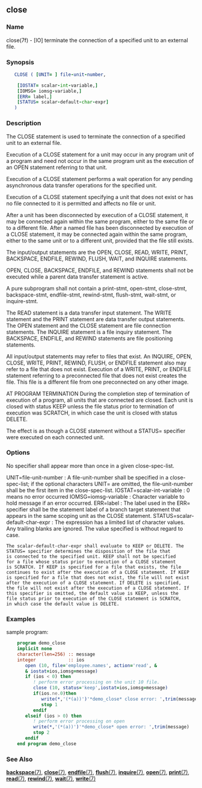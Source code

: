 ## close

### **Name**
   close(7f) - [IO] terminate the connection of a specified unit
   to an external file.
   
### **Synopsis**
```fortran
   CLOSE ( [UNIT= ] file-unit-number,

    [IOSTAT= scalar-int-variable,]
    [IOMSG= iomsg-variable,] 
    [ERR= label,] 
    [STATUS= scalar-default-char-expr]
   )
```
### **Description**

   The CLOSE statement is used to terminate the connection of a specified
   unit to an external file.

   Execution of a CLOSE statement for a unit may occur in any program
   unit of a program and need not occur in the same program unit as the
   execution of an OPEN statement referring to that unit.

   Execution of a CLOSE statement performs a wait operation for any
   pending asynchronous data transfer operations for the specified unit.

   Execution of a CLOSE statement specifying a unit that does not exist or
   has no file connected to it is permitted and affects no file or unit.

   After a unit has been disconnected by execution of a CLOSE statement,
   it may be connected again within the same program, either to the same
   file or to a different file. After a named file has been disconnected
   by execution of a CLOSE statement, it may be connected again within
   the same program, either to the same unit or to a different unit,
   provided that the file still exists.

   The input/output statements are the OPEN, CLOSE, READ, WRITE, PRINT,
   BACKSPACE, ENDFILE, REWIND, FLUSH, WAIT, and INQUIRE statements.

   OPEN, CLOSE, BACKSPACE, ENDFILE, and REWIND statements shall not be
   executed while a parent data transfer statement is active.

   A pure subprogram shall not contain a print-stmt, open-stmt,
   close-stmt, backspace-stmt, endfile-stmt, rewind-stmt, flush-stmt,
   wait-stmt, or inquire-stmt.

   The READ statement is a data transfer input statement. The
   WRITE statement and the PRINT statement are data transfer output
   statements. The OPEN statement and the CLOSE statement are file
   connection statements. The INQUIRE statement is a file inquiry
   statement. The BACKSPACE, ENDFILE, and REWIND statements are file
   positioning statements.

   All input/output statements may refer to files that exist. An INQUIRE,
   OPEN, CLOSE, WRITE, PRINT, REWIND, FLUSH, or ENDFILE statement
   also may refer to a file that does not exist. Execution of a WRITE,
   PRINT, or ENDFILE statement referring to a preconnected file that
   does not exist creates the file. This file is a different file from
   one preconnected on any other image.

   AT PROGRAM TERMINATION
   During the completion step of termination of execution of a program,
   all units that are connected are closed. Each unit is closed with
   status KEEP unless the file status prior to termination of execution
   was SCRATCH, in which case the unit is closed with status DELETE.

   The effect is as though a CLOSE statement without a STATUS=
   specifier were executed on each connected unit.

### **Options**
  No specifier shall appear more than once in a given close-spec-list.

  UNIT=file-unit-number
  : A file-unit-number shall be specified in a close-spec-list; if the
    optional characters UNIT= are omitted, the file-unit-number shall
    be the first item in the close-spec-list.
  IOSTAT=scalar-int-variable
  : 0 means no error occurred
  IOMSG=iomsg-variable
  : Character variable to hold message if an error occurred.
  ERR=label
  : The label used in the ERR= specifier shall be the statement label
    of a branch target statement that
    appears in the same scoping unit as the CLOSE statement.
  STATUS=scalar-default-char-expr
  : The expression has a limited list of
    character values. Any trailing blanks are ignored. The value specified
    is without regard to case.

    The scalar-default-char-expr shall evaluate to KEEP or DELETE. The
    STATUS= specifier determines the disposition of the file that
    is connected to the specified unit. KEEP shall not be specified
    for a file whose status prior to execution of a CLOSE statement
    is SCRATCH. If KEEP is specified for a file that exists, the file
    continues to exist after the execution of a CLOSE statement. If KEEP
    is specified for a file that does not exist, the file will not exist
    after the execution of a CLOSE statement. If DELETE is specified,
    the file will not exist after the execution of a CLOSE statement. If
    this specifier is omitted, the default value is KEEP, unless the
    file status prior to execution of the CLOSE statement is SCRATCH,
    in which case the default value is DELETE.

### **Examples**
sample program:

```fortran
    program demo_close
    implicit none
    character(len=256) :: message
    integer            :: ios
       open (10, file='employee.names', action='read', &
       & iostat=ios,iomsg=message)
       if (ios < 0) then
          ! perform error processing on the unit 10 file.
          close (10, status='keep',iostat=ios,iomsg=message)
          if(ios.ne.0)then
             write(*,'(*(a))')'*demo_close* close error: ',trim(message)
             stop 1
          endif
       elseif (ios > 0) then
          ! perform error processing on open
          write(*,'(*(a))')'*demo_close* open error: ',trim(message)
          stop 2
       endif
    end program demo_close
```
### **See Also**

[**backspace**(7)](#backspace),
[**close**(7)](#close),
[**endfile**(7)](#endfile),
[**flush**(7)](#flush),
[**inquire**(7)](#inquire),
[**open**(7)](#open),
[**print**(7)](#print),
[**read**(7)](#read),
[**rewind**(7)](#rewind),
[**wait**(7)](#wait),
[**write**(7)](#write)
